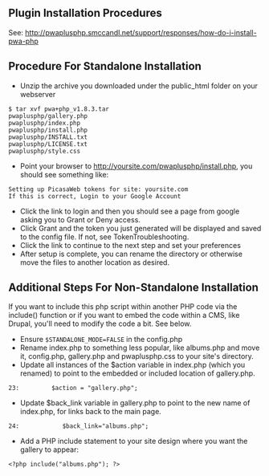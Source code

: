 ## Plugin Installation Procedures ##

See: http://pwaplusphp.smccandl.net/support/responses/how-do-i-install-pwa-php

## Procedure For Standalone Installation ##

  * Unzip the archive you downloaded under the public\_html folder on your webserver
```
$ tar xvf pwa+php_v1.8.3.tar
pwaplusphp/gallery.php
pwaplusphp/index.php
pwaplusphp/install.php
pwaplusphp/INSTALL.txt
pwaplusphp/LICENSE.txt
pwaplusphp/style.css
```
  * Point your browser to http://yoursite.com/pwaplusphp/install.php, you should see something like:
```
Setting up PicasaWeb tokens for site: yoursite.com
If this is correct, Login to your Google Account
```
  * Click the link to login and then you should see a page from google asking you to Grant or Deny access.
  * Click Grant and the token you just generated will be displayed and saved to the config file.  If not, see TokenTroubleshooting.
  * Click the link to continue to the next step and set your preferences
  * After setup is complete, you can rename the directory or otherwise move the files to another location as desired.

## Additional Steps For Non-Standalone Installation ##

If you want to include this php script within another PHP code via the include() function or if you want to embed the code within a CMS, like Drupal, you'll need to modify the code a bit.  See below.

  * Ensure `$STANDALONE_MODE=FALSE` in the config.php
  * Rename index.php to something less popular, like albums.php and move it, config.php, gallery.php and pwaplusphp.css to your site's directory.
  * Update all instances of the $action variable in index.php (which you renamed) to point to the embedded or included location of gallery.php.
```
23:			$action = "gallery.php";
```
  * Update $back\_link variable in gallery.php to point to the new name of index.php, for links back to the main page.
```
24:		       $back_link="albums.php";
```
  * Add a PHP include statement to your site design where you want the gallery to appear:
```
<?php include("albums.php"); ?>
```